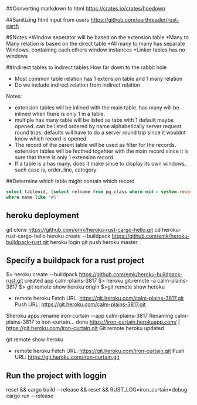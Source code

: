 ##Converting markdown to html
https://crates.io/crates/hoedown


##Sanitizing html input from users
https://github.com/earthreader/rust-earth


#$Notes 
*Window seperator will be based on the extension table
*Many to Many relation is based on the direct table
*All many to many has separate Windows, containing each others window instances
*Linker tables has no windows

##Indirect tables to indirect tables
How far down to the rabbit hole
* Most common table relation has 1 extension table and 1 many relation
* Do we include indirect relation from indirect relation

Notes:
* extension tables will be inlined with the main table.
has many will be inlined when there is only 1 in a table.
* multiple has many table will be listed as tabs with 1 default maybe opened. can be listed ordered by name alphabetically
server request round trips.
defaults will have to do a server round trip since it wouldnt know which record is opened.
* The record of the parent table will be used as filter for the records.
extension tables will be fecthed togehter with the main record since it is sure that there is only 1 extension record.
* If a table is a has many, does it make since to display its own windows, such case is, order_line, category

##Determine which table might contain which record

```sql
select tableoid, (select relname from pg_class where oid = system.record.tableoid) as class, * from system.record
where name like 'A%'
```



## heroku deployment
git clone https://github.com/emk/heroku-rust-cargo-hello.git
cd heroku-rust-cargo-hello
heroku create --buildpack https://github.com/emk/heroku-buildpack-rust.git
heroku login
git push heroku master


## Specify a buildpack for a rust project
$> heroku create --buildpack https://github.com/emk/heroku-buildpack-rust.git
created app calm-plains-3817
$> heroku git:remote -a calm-plains-3817
$> git remote show
heroku
origin
$>git remote show heroku
* remote heroku
  Fetch URL: https://git.heroku.com/calm-plains-3817.git
  Push  URL: https://git.heroku.com/calm-plains-3817.git
  
$heroku apps:rename iron-curtain --app calm-plains-3817
Renaming calm-plains-3817 to iron-curtain... done
https://iron-curtain.herokuapp.com/ | https://git.heroku.com/iron-curtain.git
Git remote heroku updated

git remote show heroku
* remote heroku
  Fetch URL: https://git.heroku.com/iron-curtain.git
  Push  URL: https://git.heroku.com/iron-curtain.git


## Run the project with loggin
reset && cargo build --release && reset && RUST_LOG=iron_curtain=debug cargo run --release

